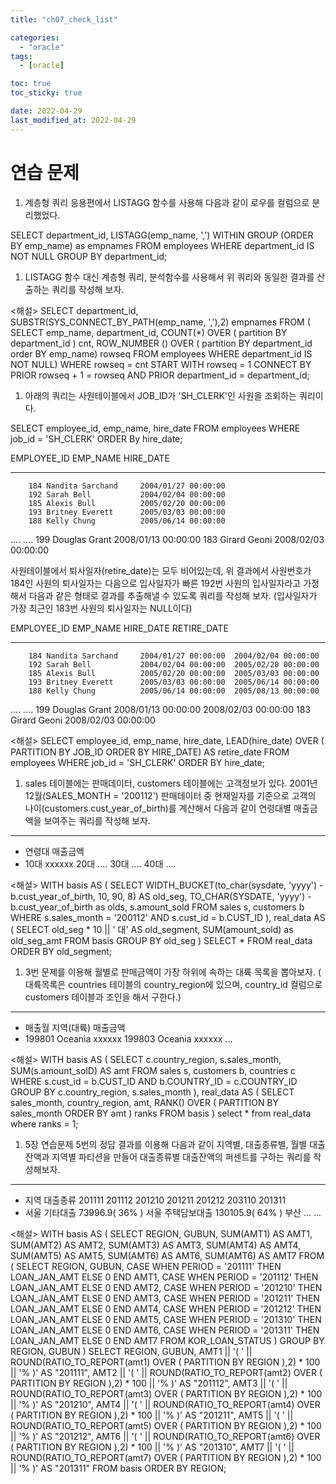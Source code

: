 ```yaml
---
title: "ch07_check_list"

categories:
  - "oracle"
tags:
  - [oracle]

toc: true
toc_sticky: true

date: 2022-04-29
last_modified_at: 2022-04-29
---
```


# 연습 문제

1. 계층형 쿼리 응용편에서 LISTAGG 함수를 사용해 다음과 같이 로우를 컬럼으로 분리했었다.

SELECT
department_id,
LISTAGG(emp_name, ',') WITHIN GROUP (ORDER BY emp_name) as empnames
FROM employees
WHERE department_id IS NOT NULL
GROUP BY department_id;

1. LISTAGG 함수 대신 계층형 쿼리, 분석함수를 사용해서 위 쿼리와 동일한 결과를 산출하는 쿼리를 작성해 보자.

<해설>
SELECT department_id,
SUBSTR(SYS_CONNECT_BY_PATH(emp_name, ','),2) empnames
FROM ( SELECT emp_name,
department_id,
COUNT(*) OVER ( partition BY department_id ) cnt,
ROW_NUMBER () OVER ( partition BY department_id order BY emp_name) rowseq
FROM employees
WHERE department_id IS NOT NULL)
WHERE rowseq = cnt
START WITH rowseq = 1
CONNECT BY PRIOR rowseq + 1 = rowseq
AND PRIOR department_id = department_id;

1. 아래의 쿼리는 사원테이블에서 JOB_ID가 'SH_CLERK'인 사원을 조회하는 쿼리이다.

SELECT employee_id, emp_name, hire_date
FROM employees
WHERE job_id = 'SH_CLERK'
ORDER By hire_date;

EMPLOYEE_ID EMP_NAME             HIRE_DATE

---

```
    184 Nandita Sarchand     2004/01/27 00:00:00
    192 Sarah Bell           2004/02/04 00:00:00
    185 Alexis Bull          2005/02/20 00:00:00
    193 Britney Everett      2005/03/03 00:00:00
    188 Kelly Chung          2005/06/14 00:00:00

```

....
....
199 Douglas Grant        2008/01/13 00:00:00
183 Girard Geoni         2008/02/03 00:00:00

사원테이블에서 퇴사일자(retire_date)는 모두 비어있는데, 위 결과에서 사원번호가 184인 사원의 퇴사일자는 다음으로 입사일자가 빠른 192번 사원의 입사일자라고 가정해서
다음과 같은 형태로 결과를 추출해낼 수 있도록 쿼리를 작성해 보자. (입사일자가 가장 최근인 183번 사원의 퇴사일자는 NULL이다)

EMPLOYEE_ID EMP_NAME             HIRE_DATE             RETIRE_DATE

---

```
    184 Nandita Sarchand     2004/01/27 00:00:00  2004/02/04 00:00:00
    192 Sarah Bell           2004/02/04 00:00:00  2005/02/20 00:00:00
    185 Alexis Bull          2005/02/20 00:00:00  2005/03/03 00:00:00
    193 Britney Everett      2005/03/03 00:00:00  2005/06/14 00:00:00
    188 Kelly Chung          2005/06/14 00:00:00  2005/08/13 00:00:00

```

....
....
199 Douglas Grant        2008/01/13 00:00:00  2008/02/03 00:00:00
183 Girard Geoni         2008/02/03 00:00:00

<해설>
SELECT employee_id, emp_name, hire_date,
LEAD(hire_date) OVER ( PARTITION BY JOB_ID ORDER BY HIRE_DATE) AS retire_date
FROM employees
WHERE job_id = 'SH_CLERK'
ORDER BY hire_date;

1. sales 테이블에는 판매데이터, customers 테이블에는 고객정보가 있다. 2001년 12월(SALES_MONTH = '200112') 판매데이터 중
현재일자를 기준으로 고객의 나이(customers.cust_year_of_birth)를 계산해서 다음과 같이 연령대별 매출금액을 보여주는 쿼리를 작성해 보자.

---

- 연령대 매출금액
- 10대 xxxxxx
20대 ....
30대 ....
40대 ....

<해설>
WITH basis AS ( SELECT WIDTH_BUCKET(to_char(sysdate, 'yyyy') - b.cust_year_of_birth, 10, 90, 8) AS old_seg,
TO_CHAR(SYSDATE, 'yyyy') - b.cust_year_of_birth as olds,
s.amount_sold
FROM sales s,
customers b
WHERE s.sales_month = '200112'
AND s.cust_id = b.CUST_ID
),
real_data AS ( SELECT old_seg * 10 || ' 대' AS old_segment,
SUM(amount_sold) as old_seg_amt
FROM basis
GROUP BY old_seg
)
SELECT *
FROM real_data
ORDER BY old_segment;

1. 3번 문제를 이용해 월별로 판매금액이 가장 하위에 속하는 대륙 목록을 뽑아보자.
( 대륙목록은 countries 테이블의 country_region에 있으며, country_id 컬럼으로 customers 테이블과 조인을 해서 구한다.)

---

- 매출월 지역(대륙) 매출금액
- 199801 Oceania xxxxxx
199803 Oceania xxxxxx
...

<해설>
WITH basis AS ( SELECT c.country_region, s.sales_month, SUM(s.amount_solD) AS amt
FROM sales s,
customers b,
countries c
WHERE s.cust_id = b.CUST_ID
AND b.COUNTRY_ID = c.COUNTRY_ID
GROUP BY c.country_region, s.sales_month
),
real_data AS ( SELECT sales_month,
country_region,
amt,
RANK() OVER ( PARTITION BY sales_month ORDER BY amt ) ranks
FROM basis
)
select *
from real_data
where ranks = 1;

1. 5장 연습문제 5번의 정답 결과를 이용해 다음과 같이 지역별, 대출종류별,
월별 대출잔액과 지역별 파티션을 만들어 대출종류별 대출잔액의 퍼센트를 구하는 쿼리를 작성해보자.

---

- 지역 대출종류 201111 201112 201210 201211 201212 203110 201311
- 서울 기타대출 73996.9( 36% )
서울 주택담보대출 130105.9( 64% )
부산
...
...

<해설>
WITH basis AS (
SELECT REGION, GUBUN,
SUM(AMT1) AS AMT1,
SUM(AMT2) AS AMT2,
SUM(AMT3) AS AMT3,
SUM(AMT4) AS AMT4,
SUM(AMT5) AS AMT5,
SUM(AMT6) AS AMT6,
SUM(AMT6) AS AMT7
FROM (
SELECT REGION,
GUBUN,
CASE WHEN PERIOD = '201111' THEN LOAN_JAN_AMT ELSE 0 END AMT1,
CASE WHEN PERIOD = '201112' THEN LOAN_JAN_AMT ELSE 0 END AMT2,
CASE WHEN PERIOD = '201210' THEN LOAN_JAN_AMT ELSE 0 END AMT3,
CASE WHEN PERIOD = '201211' THEN LOAN_JAN_AMT ELSE 0 END AMT4,
CASE WHEN PERIOD = '201212' THEN LOAN_JAN_AMT ELSE 0 END AMT5,
CASE WHEN PERIOD = '201310' THEN LOAN_JAN_AMT ELSE 0 END AMT6,
CASE WHEN PERIOD = '201311' THEN LOAN_JAN_AMT ELSE 0 END AMT7
FROM KOR_LOAN_STATUS
)
GROUP BY REGION, GUBUN
)
SELECT REGION,
GUBUN,
AMT1 || '( ' || ROUND(RATIO_TO_REPORT(amt1) OVER ( PARTITION BY REGION ),2) * 100 || '% )' AS "201111",
AMT2 || '( ' || ROUND(RATIO_TO_REPORT(amt2) OVER ( PARTITION BY REGION ),2) * 100 || '% )' AS "201112",
AMT3 || '( ' || ROUND(RATIO_TO_REPORT(amt3) OVER ( PARTITION BY REGION ),2) * 100 || '% )' AS "201210",
AMT4 || '( ' || ROUND(RATIO_TO_REPORT(amt4) OVER ( PARTITION BY REGION ),2) * 100 || '% )' AS "201211",
AMT5 || '( ' || ROUND(RATIO_TO_REPORT(amt5) OVER ( PARTITION BY REGION ),2) * 100 || '% )' AS "201212",
AMT6 || '( ' || ROUND(RATIO_TO_REPORT(amt6) OVER ( PARTITION BY REGION ),2) * 100 || '% )' AS "201310",
AMT7 || '( ' || ROUND(RATIO_TO_REPORT(amt7) OVER ( PARTITION BY REGION ),2) * 100 || '% )' AS "201311"
FROM basis
ORDER BY REGION;